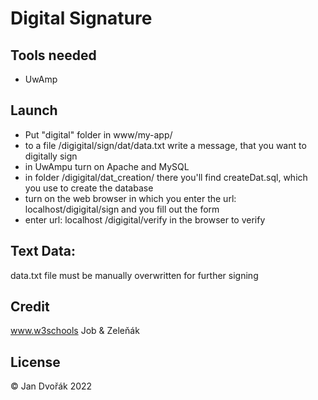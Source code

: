 # Digital Signature

## Tools needed
 - UwAmp
  
## Launch

- Put "digital" folder in www/my-app/
- to a file /digigital/sign/dat/data.txt write a message, that you want to digitally sign
- in UwAmpu turn on Apache and MySQL
- in folder /digigital/dat_creation/ there you'll find createDat.sql, which you use to create the database
- turn on the web browser in which you enter the url: localhost/digigital/sign and you fill out the form
- enter url: localhost /digigital/verify in the browser to verify

  
## Text Data:
 data.txt file must be manually overwritten for further signing

## Credit
www.w3schools
Job & Zeleňák


## License
© Jan Dvořák 2022 
